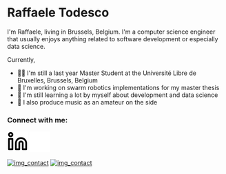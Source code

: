# Raffaele Todesco

I'm Raffaele, living in Brussels, Belgium. I'm a computer science engineer that usually enjoys anything related to software development or especially data science.

Currently,

- 🧑‍🎓 I'm still a last year Master Student at the Université Libre de Bruxelles, Brussels, Belgium
- 🤖 I'm working on swarm robotics implementations for my master thesis
- 🌱 I'm still learning a lot by myself about development and data science
- 🎹 I also produce music as an amateur on the side

### Connect with me:

[![img_contact](https://github.com/MikeCodeur/MikeCodeur/blob/main/img/linkedin-light.svg)](https://www.linkedin.com/in/raffaele-todesco/#gh-light-mode-only)
[![img_contact](https://github.com/MikeCodeur/MikeCodeur/blob/main/img/linkedin-dark.svg)](https://www.linkedin.com/in/raffaele-todesco/#gh-dark-mode-only)

[![img_contact](https://upload.wikimedia.org/wikipedia/commons/thumb/7/7e/Gmail_icon_%282020%29.svg/1024px-Gmail_icon_%282020%29.svg.png)](https://www.linkedin.com/in/raffaele-todesco/#gh-light-mode-only)
[![img_contact](https://upload.wikimedia.org/wikipedia/commons/thumb/7/7e/Gmail_icon_%282020%29.svg/1024px-Gmail_icon_%282020%29.svg.png)](https://www.linkedin.com/in/raffaele-todesco/#gh-dark-mode-only)
